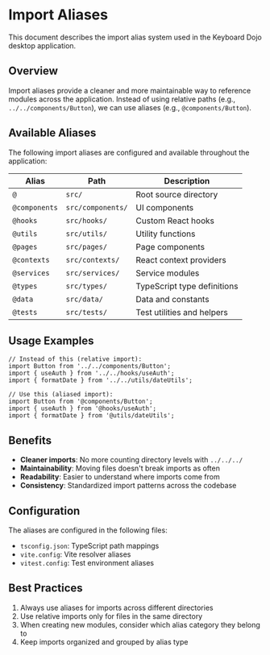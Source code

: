 # Import Aliases

This document describes the import alias system used in the Keyboard Dojo desktop application.

## Overview

Import aliases provide a cleaner and more maintainable way to reference modules across the application. Instead of using relative paths (e.g., `../../components/Button`), we can use aliases (e.g., `@components/Button`).

## Available Aliases

The following import aliases are configured and available throughout the application:

| Alias | Path | Description |
|-------|------|-------------|
| `@` | `src/` | Root source directory |
| `@components` | `src/components/` | UI components |
| `@hooks` | `src/hooks/` | Custom React hooks |
| `@utils` | `src/utils/` | Utility functions |
| `@pages` | `src/pages/` | Page components |
| `@contexts` | `src/contexts/` | React context providers |
| `@services` | `src/services/` | Service modules |
| `@types` | `src/types/` | TypeScript type definitions |
| `@data` | `src/data/` | Data and constants |
| `@tests` | `src/tests/` | Test utilities and helpers |

## Usage Examples

```tsx
// Instead of this (relative import):
import Button from '../../components/Button';
import { useAuth } from '../../hooks/useAuth';
import { formatDate } from '../../utils/dateUtils';

// Use this (aliased import):
import Button from '@components/Button';
import { useAuth } from '@hooks/useAuth';
import { formatDate } from '@utils/dateUtils';
```

## Benefits

- **Cleaner imports**: No more counting directory levels with `../../../`
- **Maintainability**: Moving files doesn't break imports as often
- **Readability**: Easier to understand where imports come from
- **Consistency**: Standardized import patterns across the codebase

## Configuration

The aliases are configured in the following files:

- `tsconfig.json`: TypeScript path mappings
- `vite.config`: Vite resolver aliases
- `vitest.config`: Test environment aliases

## Best Practices

1. Always use aliases for imports across different directories
2. Use relative imports only for files in the same directory
3. When creating new modules, consider which alias category they belong to
4. Keep imports organized and grouped by alias type 
